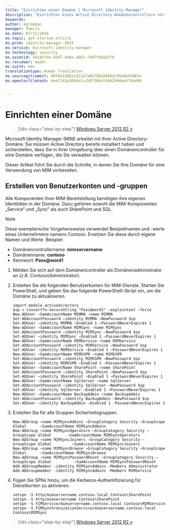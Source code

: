 ```yaml
---
title: "Einrichten einer Domäne | Microsoft Identity Manager"
description: "Einrichten eines Active Directory-Domänencontrollers vor der Installation von MIM 2016"
keywords: 
author: kgremban
manager: femila
ms.date: 07/21/2016
ms.topic: get-started-article
ms.prod: identity-manager-2015
ms.service: microsoft-identity-manager
ms.technology: security
ms.assetid: 50345fda-56d7-4b6e-a861-f49ff90a8376
ms.reviewer: mwahl
ms.suite: ems
translationtype: Human Translation
ms.sourcegitcommit: 80fde32862a322a7a067982d0b02c99a8b43063e
ms.openlocfilehash: 4ee1742e388da1ccb973b64316629debe570add0


---
```


# Einrichten einer Domäne

>[!div class="step-by-step"]
[Windows Server 2012 R2 »](prepare-server-ws2012r2.md)

Microsoft Identity Manager (MIM) arbeitet mit Ihrer Active Directory-Domäne. Sie müssen Active Directory bereits installiert haben und sicherstellen, dass Sie in Ihrer Umgebung über einen Domänencontroller für eine Domäne verfügen, die Sie verwalten können.

Dieser Artikel führt Sie durch die Schritte, in denen Sie Ihre Domäne für eine Verwendung von MIM vorbereiten.

## Erstellen von Benutzerkonten und -gruppen

Alle Komponenten Ihrer MIM-Bereitstellung benötigen ihre eigenen Identitäten in der Domäne. Dazu gehören sowohl die MIM-Komponenten „Service“ und „Sync“ als auch SharePoint und SQL.

> [!NOTE]
> Diese exemplarische Vorgehensweise verwendet Beispielnamen und -werte eines Unternehmens namens Contoso. Ersetzen Sie diese durch eigene Namen und Werte. Beispiel:
> - Domänencontrollername: **mimservername**
> - Domänenname: **contoso**
> - Kennwort: **Pass@word1**

1. Melden Sie sich auf dem Domänencontroller als Domänenadministrator an (*z.B. Contoso\Administrator*).

2. Erstellen Sie die folgenden Benutzerkonten für MIM-Dienste. Starten Sie PowerShell, und geben Sie das folgende PowerShell-Skript ein, um die Domäne zu aktualisieren.

    ```
    import-module activedirectory
    $sp = ConvertTo-SecureString "Pass@word1" –asplaintext –force
    New-ADUser –SamAccountName MIMMA –name MIMMA
    Set-ADAccountPassword –identity MIMMA –NewPassword $sp
    Set-ADUser –identity MIMMA –Enabled 1 –PasswordNeverExpires 1
    New-ADUser –SamAccountName MIMSync –name MIMSync
    Set-ADAccountPassword –identity MIMSync –NewPassword $sp
    Set-ADUser –identity MIMSync –Enabled 1 –PasswordNeverExpires 1
    New-ADUser –SamAccountName MIMService –name MIMService
    Set-ADAccountPassword –identity MIMService –NewPassword $sp
    Set-ADUser –identity MIMService –Enabled 1 –PasswordNeverExpires 1
    New-ADUser –SamAccountName MIMSSPR –name MIMSSPR
    Set-ADAccountPassword –identity MIMSSPR –NewPassword $sp
    Set-ADUser –identity MIMSSPR –Enabled 1 –PasswordNeverExpires 1
    New-ADUser –SamAccountName SharePoint –name SharePoint
    Set-ADAccountPassword –identity SharePoint –NewPassword $sp
    Set-ADUser –identity SharePoint –Enabled 1 –PasswordNeverExpires 1
    New-ADUser –SamAccountName SqlServer –name SqlServer
    Set-ADAccountPassword –identity SqlServer –NewPassword $sp
    Set-ADUser –identity SqlServer –Enabled 1 –PasswordNeverExpires 1
    New-ADUser –SamAccountName BackupAdmin –name BackupAdmin
    Set-ADAccountPassword –identity BackupAdmin –NewPassword $sp
    Set-ADUser –identity BackupAdmin –Enabled 1 -PasswordNeverExpires 1
    ```

3.  Erstellen Sie für alle Gruppen Sicherheitsgruppen.

    ```
    New-ADGroup –name MIMSyncAdmins –GroupCategory Security –GroupScope Global      –SamAccountName MIMSyncAdmins
    New-ADGroup –name MIMSyncOperators –GroupCategory Security –GroupScope Global       –SamAccountName MIMSyncOperators
    New-ADGroup –name MIMSyncJoiners –GroupCategory Security –GroupScope Global         –SamAccountName MIMSyncJoiners
    New-ADGroup –name MIMSyncBrowse –GroupCategory Security –GroupScope Global      –SamAccountName MIMSyncBrowse
    New-ADGroup –name MIMSyncPasswordReset –GroupCategory Security –GroupScope Global          –SamAccountName MIMSyncPasswordReset
    Add-ADGroupMember -identity MIMSyncAdmins -Members Administrator
    Add-ADGroupmember -identity MIMSyncAdmins -Members MIMService
    ```

4.  Fügen Sie SPNs hinzu, um die Kerberos-Authentifizierung für Dienstkonten zu aktivieren.

    ```
    setspn -S http/mimservername.contoso.local Contoso\SharePoint
    setspn -S http/mimservername Contoso\SharePoint
    setspn -S FIMService/mimservername.contoso.local Contoso\MIMService
    setspn -S FIMSynchronizationService/mimservername.contoso.local Contoso\MIMSync
    ```

>[!div class="step-by-step"]
[Windows Server 2012 R2 »](prepare-server-ws2012r2.md)



<!--HONumber=Oct16_HO3-->



